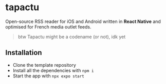 # tapactu
Open-source RSS reader for iOS and Android written in **React Native** and optimised for French media outlet feeds.

> btw Tapactu might be a codename (or not), idk yet

## Installation
- Clone the template repository
- Install all the dependencies with `npm i`
- Start the app with `npx expo start`